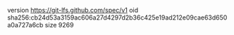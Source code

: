 version https://git-lfs.github.com/spec/v1
oid sha256:cb24d53a3159ac606a27d4297d2b36c425e19ad212e09cae63d650a0a727a6cb
size 9269
